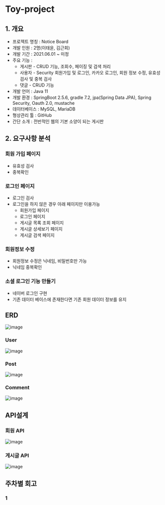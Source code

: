 # Toy-project

## 1. 개요

- 프로젝트 명칭 : Notice Board
- 개발 인원 : 2명(이태윤, 김근회)
- 개발 기간 : 2021.06.01 ~ 미정
- 주요 기능 :
  - 게시판 - CRUD 기능, 조회수, 페이징 및 검색 처리
  - 사용자 - Security 회원가입 및 로그인, 카카오 로그인, 회원 정보 수정, 유효성 검사 및 중복 검사
  - 댓글 - CRUD 기능 
- 개발 언어 : Java 11
- 개발 환경 : SpringBoot 2.5.6, gradle 7.2, jpa(Spring Data JPA), Spring Security, Oauth 2.0, mustache
- 데이터베이스 : MySQL, MariaDB
- 형상관리 툴 : GitHub
- 간단 소개 : 전반적인 웹의 기본 소양이 되는 게시판

## 2. 요구사항 분석
### 회원 가입 페이지
- 유효성 검사
- 중복확인

### 로그인 페이지
- 로그인 검사
- 로그인을 하지 않은 경우 아래 페이지만 이용가능
  - 회원가입 페이지
  - 로그인 페이지
  - 게시글 목록 조회 페이지
  - 게시글 상세보기 페이지
  - 게시글 검색 페이지

### 회원정보 수정
- 회원정보 수정은 닉네임, 비밀번호만 가능
- 닉네임 중복확인

### 소셜 로그인 기능 만들기
- 네이버 로그인 구현
- 기존 데이터 베이스에 존재한다면 기존 회원 데이터 정보를 유지

## ERD
![image](https://user-images.githubusercontent.com/65766105/171630353-ed780d32-0c91-471e-ac4d-f60db07bed27.png)

### User
![image](https://user-images.githubusercontent.com/65766105/171630759-23d8d6d2-4291-4208-9797-660a0a630688.png)

### Post
![image](https://user-images.githubusercontent.com/65766105/171630806-418b54e2-406d-402b-8171-f0b954b670d8.png)

### Comment
![image](https://user-images.githubusercontent.com/65766105/171630895-705014fc-e4e9-44c7-b44e-5b963b60542e.png)

## API설계
### 회원 API
![image](https://user-images.githubusercontent.com/65766105/171631001-f78277ca-b4be-4640-9555-3e68c2b271c8.png)

### 게시글 API
![image](https://user-images.githubusercontent.com/65766105/171631078-97e2b996-10dc-4bd1-832e-8fd54462313e.png)




## 주차별 회고
### 1

